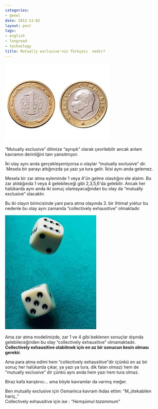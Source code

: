 ```yaml
---
categories:
- genel
date: 2012-11-02
layout: post
tags:
- english
- longread
- technology
title: Mutually exclusive'nin Türkçesi  nedir?
---
```


[![](/images/11818.jpg)](http://yalanhaberajansi.files.wordpress.com/2010/03/11818.jpg)

“Mutually exclusive” dilimize “ayrışık” olarak çevrilebilir ancak anlam kavramın derinliğini tam yansıtmıyor.  
  
İki olay aynı anda gerçekleşemiyorsa o olaylar “mutually exclusive” dir.  Mesela bir parayı attığınızda ya yazı ya tura gelir. İkisi aynı anda gelemez.  
  
Mesela bir zar atma eyleminde 1 veya 4'ün gelme olasılığını ele alalım. Bu zar atıldığında 1 veya 4 gelebileceği gibi 2,3,5,6'da gelebilir. Ancak her halükarda aynı anda iki sonuç olamayacağından bu olay da “mutually exclusive” olacaktır.  
  
Bu iki olayın birincisinde yani para atma olayında 3. bir ihtimal yoktur bu nedenle bu olay aynı zamanda “collectively exhausitive” olmaktadır.  
  

[![](/images/zar.jpg)](http://www1.gantep.edu.tr/~bingul/c/images/zar.jpg)

Ama zar atma modelimizde, zar 1 ve 4 gibi beklenen sonuçlar dışında gelebileceğinden bu olay “collectively exhausitive” olmamaktadır. **Collectively exhausitive olabilmek için en az bir sonucun kesin olması gerekir.**  
  
Ama para atma edimi hem “collectively exhausitive"dir (çünkü en az bir sonuç her halükarda çıkar, ya yazı ya tura, dik falan olmaz) hem de "mutually exclusive” dir çünkü aynı anda hem yazı hem tura olmaz.  
  
Biraz kafa karıştırıcı… ama böyle kavramlar da varmış meğer.  
  
Ben mutually exclusive için Osmanlıca kavram ihdas ettim: “M_ütekabilen hariç_”  
Collectively exhausitive için ise : _“Hemşümul tazammum”_
